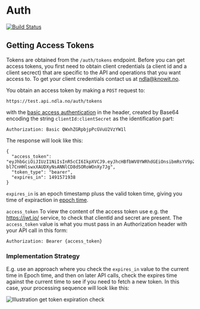 # Auth #
[![Build Status](https://travis-ci.org/NDLANO/auth.svg?branch=master)](https://travis-ci.org/NDLANO/auth)

## Getting Access Tokens

Tokens are obtained from the ```/auth/tokens``` endpoint.  Before you can get access tokens, you first need to obtain 
client credentials (a client id and a client secrect) that are specific to the API and operations that you want access to.
To get your client credentials contact us at ndla@knowit.no. 

You obtain an access token by making a ```POST``` request to:

``` 
https://test.api.ndla.no/auth/tokens
```
with the [basic access authentication](https://en.wikipedia.org/wiki/Basic_access_authentication) 
 in the header, 
created by Base64 encoding the string ```clientId:clientSecret``` as the identification part:

``` 
Authorization: Basic QWxhZGRpbjpPcGVuU2VzYW1l
```


The response will look like this:

```
{
  "access_token": "eyJhbGciOiJIUzI1NiIsInR5cCI6IkpXVCJ9.eyJhcHBfbWV0YWRhdGEiOnsibmRsYV9pZCI6ImtLVEdjQXN3T0lVWUtZZkxkejJlamZray55b3VyYXBwLmZyb250ZW5kIiwicm9sZXMiOltdfSwiaXNzIjoia0tUR2NBc3dPSVVZS1lmTGR6MmVqZmtrLnlvdXJhcHAuZnJvbnRlbmQiLCJpYXQiOjE0OTI2ODU0OTAsImV4cCI6MTQ5MjY4OTA5MH0.1vf-bl7CnHHlswxXAUDXyNsANNlCD8dSORoWOnXy7Jg",
  "token_type": "bearer",
  "expires_in": 1491571938
}
```

```expires_in``` is an epoch timestamp pluss the valid token time, giving you time of expiraction in [epoch time](https://en.wikipedia.org/wiki/Unix_time). 

```access_token``` To view the content of the access token use e.g. the https://jwt.io/ service, to check that clientId
and secret are present. 
The ```access_token``` value is what you must pass in an Authorization header with your API call in this form:
``` 
Authorization: Bearer {access_token}
```

### Implementation Strategy

E.g. use an approach where you check the ```expires_in``` value to the current time in Epoch time, and 
then on later API calls, check the expires time against the current time to see if you need to fetch a new token. 
In this case, your processing sequence will look like this:


![Illustration get token expiration check](get-token-check-expiration.png?raw=true "Get token expiration check")
